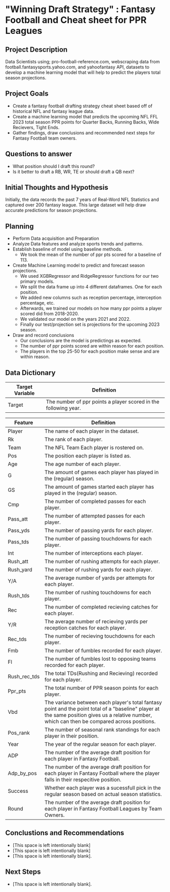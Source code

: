 # "Winning Draft Strategy" : Fantasy Football and Cheat sheet for PPR Leagues

 ## Project Description
 Data Scientists using; pro-football-reference.com, webscraping data from football.fantasysports.yahoo.com, and yahoofantasy API, datasets to develop a machine learning model that will help to predict the players total season projections. 

 ## Project Goals
 - Create a fantasy football drafting strategy cheat sheet based off of historical NFL and fantasy league data.
 - Create a machine learning model that predicts the upcoming NFL FFL 2023 total season PPR points for Quarter Backs, Running Backs, Wide Recievers, Tight Ends.
 - Gather findings, draw conclusions and recommended next steps for Fantasy Football team owners.

 ## Questions to answer
 - What position should I draft this round?
 - Is it better to draft a RB, WR, TE or should draft a QB next?

 ## Initial Thoughts and Hypothesis
 Initially, the data records the past 7 years of Real-Word NFL Statistics and captured over 200 fantasy league. This large dataset will help draw accurate predictions for season projections.


 ## Planning
 - Perform Data acquisition and Preparation
 - Analyze Data features and analyze sports trends and patterns. 
 - Establish baseline of model using baseline methods. 
   * We took the mean of the number of ppr pts scored for a baseline of 113. 
 - Create Machine Learning model to predict and forecast season projections.
   * We used XGBRegressor and RidgeRegressor functions for our two primary models.
   * We split the data frame up into 4 different dataframes. One for each position.
   * We added new columns such as reception percentage, interception percentage, etc.
   * Afterwards, we trained our models on how many ppr points a player scored did from 2018-2020.
   * We validated our model on the years 2021 and 2022.
   * Finally our test/projection set is projections for the upcoming 2023 season.
 - Draw and record conclusions
   * Our conclusions are the model is predictings as expected.
   * The number of ppr points scored are within reason for each position.
   * The players in the top 25-50 for each position make sense and are within reason. 

 ## Data Dictionary

 |Target Variable | Definition|
 |-----------------|-----------|
 | Target | The number of ppr points a player scored in the following year. |

 | Feature  | Definition |
 |----------|------------|
 | Player | The name of each player in the dataset. |
 | Rk	| The rank of each player. |
 | Team	| The NFL Team Each player is rostered on. |
 | Pos	| The position each player is listed as. |
 | Age | The age number of each player. |
 | G  | The amount of games each player has played in the (regular) season. |
 | GS | The amount of games started each player has played in the (regular) season. |
 | Cmp	| The number of completed passes for each player. |
 | Pass_att	| The number of attempted passes for each player. |
 | Pass_yds	| The number of passing yards for each player. |
 | Pass_tds	| The number of passing touchdowns for each player. |
 | Int	| The number of interceptions each player. |
 | Rush_att	| The number of rushing attempts for each player. |
 | Rush_yard	| The number of rushing yards for each player. |
 | Y/A	| The average number of yards per attempts for each player. |
 | Rush_tds	| The number of rushing touchdowns for each player. |
 | Rec	| The number of completed recieving catches for each player. |
 | Y/R	| The average number of recieving yards per reception catches for each player. |
 | Rec_tds	| The number of recieving touchdowns for each player. |
 | Fmb	| The number of fumbles recorded for each player. |
 | Fl | The number of fumbles lost to opposing teams recorded for each player. |
 | Rush_rec_tds	| The total TDs(Rushing and Recieving) recorded for each player. |
 | Ppr_pts	| The total number of PPR season points for each player. |
 | Vbd	| The variance between each player's total fantasy point and the point total of a "baseline" player at the same position gives us a relative number, which can then be compared across positions. |
 | Pos_rank	| The number of seasonal rank standings for each player in their position. |
 | Year	| The year of the regular season for each player. |
 | ADP	| The number of the average draft position for each player in Fantasy Football. |
 | Adp_by_pos	| The number of the average draft position for each player in Fantasy Football where the player falls in their respecitive position. |
 | Success	| Whether each player was a sucessfull pick in the regular season based on actual season statistics. |
 | Round	| The number of the average draft position for each player in Fantasy Football Leagues by Team Owners. |


 ## Conclustions and Recommendations
 - [This space is left intentionally blank]
 - [This space is left intentionally blank]
 - [This space is left intentionally blank].

 ## Next Steps
 - [This space is left intentionally blank].
